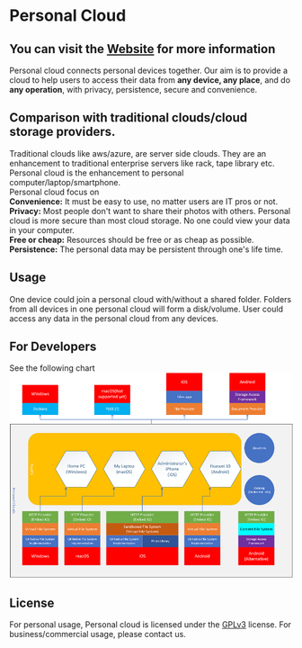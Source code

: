 # Personal Cloud
## You can visit the [Website](https://Personal.House/ "Website") for more information

Personal cloud connects personal devices together. Our aim is to provide a cloud to help users to access their data from **any device, any place**, and do **any operation**, with privacy, persistence, secure and convenience.   

## Comparison with traditional clouds/cloud storage providers.
Traditional clouds like aws/azure, are server side clouds. They are an enhancement to traditional enterprise servers like rack, tape library etc.  Personal cloud is the enhancement to personal computer/laptop/smartphone.  
Personal cloud focus on  
**Convenience:** It must be easy to use, no matter users are IT pros or not.  
**Privacy:** Most people don't want to share their photos with others. Personal cloud is more secure than most cloud storage. No one could view your data in your computer.  
**Free or cheap:** Resources should be free or as cheap as possible.  
**Persistence:** The personal data may be persistent through one's life time.


## Usage
One device could join a personal cloud with/without a shared folder. Folders from all devices in one personal cloud will form a disk/volume. User could access any data in the personal cloud from any devices.  

## For Developers
See the following chart
![Architecture](https://github.com/Personal-Cloud/PersonalCloud/raw/master/docs/Desc.png "Architecture")


## License
For personal usage, Personal cloud is licensed under the [GPLv3](https://raw.githubusercontent.com/Personal-Cloud/PersonalCloud/master/LICENSE "GPLv3")  license. For business/commercial usage, please contact us.


